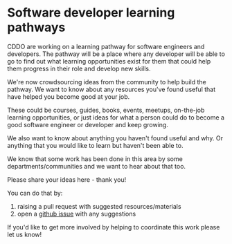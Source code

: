 # Software developer learning pathways

CDDO are working on a learning pathway for software engineers and developers. The pathway will be a place where any developer will be able to go to find out what learning opportunities exist for them that could help them progress in their role and develop new skills. 

We're now crowdsourcing ideas from the community to help build the pathway. We want to know about any resources you've found useful that have helped you become good at your job. 

These could be courses, guides, books, events, meetups, on-the-job learning opportunities, or just ideas for what a person could do to become a good software engineer or developer and keep growing.  

We also want to know about anything you haven't found useful and why. Or anything that you would like to learn but haven't been able to. 

We know that some work has been done in this area by some departments/communities and we want to hear about that too. 

Please share your ideas here - thank you!

You can do that by:

1. raising a pull request with suggested resources/materials
2. open a [github issue](https://github.com/uk-x-gov-software-community/software-developer-learning-pathways/issues) with any suggestions

If you'd like to get more involved by helping to coordinate this work please let us know!
